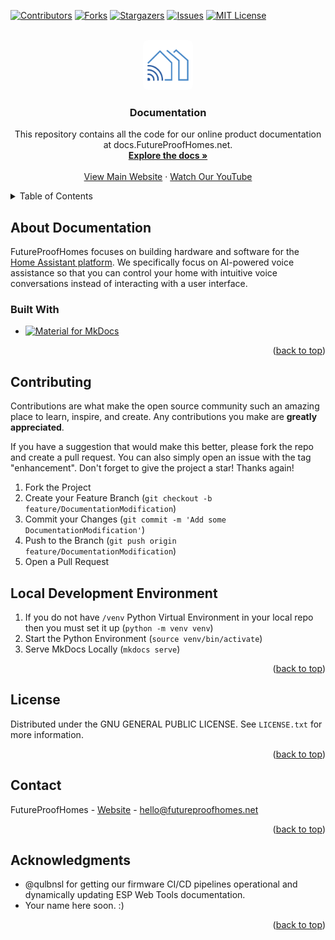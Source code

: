 <a name="readme-top"></a>
<!--
*** Readme based upon Best-README-Template.
-->



<!-- PROJECT SHIELDS -->
<!--
*** I'm using markdown "reference style" links for readability.
*** Reference links are enclosed in brackets [ ] instead of parentheses ( ).
*** See the bottom of this document for the declaration of the reference variables
*** for contributors-url, forks-url, etc. This is an optional, concise syntax you may use.
*** https://www.markdownguide.org/basic-syntax/#reference-style-links
-->
[![Contributors][contributors-shield]][contributors-url]
[![Forks][forks-shield]][forks-url]
[![Stargazers][stars-shield]][stars-url]
[![Issues][issues-shield]][issues-url]
[![MIT License][license-shield]][license-url]


<!-- PROJECT LOGO -->
<br />
<div align="center">
  <a href="https://github.com/FutureProofHomes/Documentation">
    <img src="assets/images/logo.png" alt="Logo" width="80" height="80" style="border-radius:10%">
  </a>

<h3 align="center">Documentation</h3>

  <p align="center">
    This repository contains all the code for our online product documentation at docs.FutureProofHomes.net.
    <br />
    <a href="https://docs.futureproofhomes.net"><strong>Explore the docs »</strong></a>
    <br />
    <br />
    <a href="https://futureproofhomes.net">View Main Website</a>
    ·
    <a href="https://youtube.com/@FutureProofHomes">Watch Our YouTube</a>
  </p>
</div>



<!-- TABLE OF CONTENTS -->
<details>
  <summary>Table of Contents</summary>
  <ol>
    <li>
      <a href="#about-the-project">About The Documentation</a>
      <ul>
        <li><a href="#built-with">Built With</a></li>
      </ul>
    </li>
    <li><a href="#contributing">Contributing</a></li>
    <li><a href="#license">License</a></li>
    <li><a href="#contact">Contact</a></li>
  </ol>
</details>


<!-- ABOUT THE PROJECT -->
## About Documentation
FutureProofHomes focuses on building hardware and software for the [Home Assistant platform](https://www.home-assistant.io/).  We specifically focus on AI-powered voice assistance so that you can control your home with intuitive voice conversations instead of interacting with a user interface.


### Built With

* [![Material for MkDocs](https://img.shields.io/badge/Material_for_MkDocs-526CFE?style=for-the-badge&logo=MaterialForMkDocs&logoColor=white)](https://squidfunk.github.io/mkdocs-material/)

<p align="right">(<a href="#readme-top">back to top</a>)</p>


<!-- CONTRIBUTING -->
## Contributing

Contributions are what make the open source community such an amazing place to learn, inspire, and create. Any contributions you make are **greatly appreciated**.

If you have a suggestion that would make this better, please fork the repo and create a pull request. You can also simply open an issue with the tag "enhancement".
Don't forget to give the project a star! Thanks again!

1. Fork the Project
2. Create your Feature Branch (`git checkout -b feature/DocumentationModification`)
3. Commit your Changes (`git commit -m 'Add some DocumentationModification'`)
4. Push to the Branch (`git push origin feature/DocumentationModification`)
5. Open a Pull Request

## Local Development Environment

1. If you do not have `/venv` Python Virtual Environment in your local repo then you must set it up (`python -m venv venv`)
2. Start the Python Environment (`source venv/bin/activate`)
3. Serve MkDocs Locally (`mkdocs serve`)

<p align="right">(<a href="#readme-top">back to top</a>)</p>


<!-- LICENSE -->
## License

Distributed under the GNU GENERAL PUBLIC LICENSE. See `LICENSE.txt` for more information.

<p align="right">(<a href="#readme-top">back to top</a>)</p>


<!-- CONTACT -->
## Contact

FutureProofHomes  - [Website](https://futureproofhomes.net/) - hello@futureproofhomes.net

<p align="right">(<a href="#readme-top">back to top</a>)</p>


<!-- ACKNOWLEDGMENTS -->
## Acknowledgments

* @qulbnsl for getting our firmware CI/CD pipelines operational and dynamically updating ESP Web Tools documentation.
* Your name here soon. :)

<p align="right">(<a href="#readme-top">back to top</a>)</p>



<!-- MARKDOWN LINKS & IMAGES -->
<!-- https://www.markdownguide.org/basic-syntax/#reference-style-links -->
[contributors-shield]: https://img.shields.io/github/contributors/FutureProofHomes/Documentation.svg?style=for-the-badge
[contributors-url]: https://github.com/FutureProofHomes/Documentation/graphs/contributors
[forks-shield]: https://img.shields.io/github/forks/FutureProofHomes/Documentation.svg?style=for-the-badge
[forks-url]: https://github.com/FutureProofHomes/Documentation/network/members
[stars-shield]: https://img.shields.io/github/stars/FutureProofHomes/Documentation.svg?style=for-the-badge
[stars-url]: https://github.com/FutureProofHomes/Documentation/stargazers
[issues-shield]: https://img.shields.io/github/issues/FutureProofHomes/Documentation.svg?style=for-the-badge
[issues-url]: https://github.com/FutureProofHomes/Documentation/issues
[license-shield]: https://img.shields.io/github/license/FutureProofHomes/Documentation.svg?style=for-the-badge
[license-url]: https://github.com/FutureProofHomes/Documentation/blob/master/LICENSE.txt
[linkedin-shield]: https://img.shields.io/badge/-LinkedIn-black.svg?style=for-the-badge&logo=linkedin&colorB=555
[linkedin-url]: https://linkedin.com/in/linkedin_username


